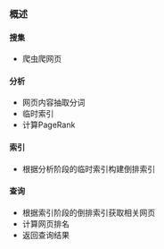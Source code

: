 ### 概述

#### 搜集

- 爬虫爬网页

#### 分析

- 网页内容抽取分词
- 临时索引
- 计算PageRank

#### 索引

- 根据分析阶段的临时索引构建倒排索引

#### 查询

- 根据索引阶段的倒排索引获取相关网页
- 计算网页排名
- 返回查询结果